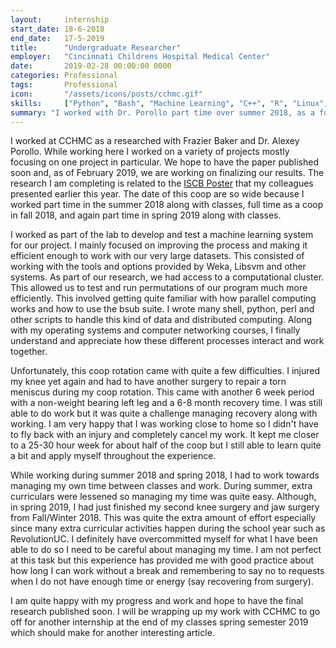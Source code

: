 ```yaml
---
layout:     internship
start_date: 18-6-2018
end_date:   17-5-2019
title:      "Undergraduate Researcher"
employer:   "Cincinnati Childrens Hospital Medical Center"
date:       2019-02-28 00:00:00 0000
categories: Professional
tags:       Professional
icon:       "/assets/icons/posts/cchmc.gif"
skills:     ["Python", "Bash", "Machine Learning", "C++", "R", "Linux", "Weka", "Libsvm", "Parallel Computing"]
summary: "I worked with Dr. Porollo part time over summer 2018, as a fultime coop in fall 2018 and part time in spring 2019."
---
```


I worked at CCHMC as a researched with Frazier Baker and Dr. Alexey Porollo. While working here I worked on a variety of projects mostly focusing on one project in particular. We hope to have the paper published soon and, as of February 2019, we are working on finalizing our results. The research I am completing is related to the [ISCB Poster](/project/2018/07/09/ISCB-2018-Poster.html) that my colleagues presented earlier this year.
The date of this coop are so wide because I worked part time in the summer 2018 along with classes, full time as a coop in fall 2018, and again part time in spring 2019 along with classes.

I worked as part of the lab to develop and test a machine learning system for our project. I mainly focused on improving the process and making it efficient enough to work with our very large datasets. This consisted of working with the tools and options provided by Weka, Libsvm and other systems. As part of our research, we had access to a computational cluster. This allowed us to test and run permutations of our program much more efficiently. This involved getting quite familiar with how parallel computing works and how to use the bsub suite. I wrote many shell, python, perl and other scripts to handle this kind of data and distributed computing. Along with my operating systems and computer networking courses, I finally understand and appreciate how these different processes interact and work together.

Unfortunately, this coop rotation came with quite a few difficulties. I injured my knee yet again and had to have another surgery to repair a torn meniscus during my coop rotation. This came with another 6 week period with a non-weight bearing left leg and a 6-8 month recovery time. I was still able to do work but it was quite a challenge managing recovery along with working. I am very happy that I was working close to home so I didn't have to fly back with an injury and completely cancel my work. It kept me closer to a 25-30 hour week for about half of the coop but I still able to learn quite a bit and apply myself throughout the experience.

While working during summer 2018 and spring 2018, I had to work towards managing my own time between classes and work. During summer, extra curriculars were lessened so managing my time was quite easy. Although, in spring 2019, I had just finished my second knee surgery and jaw surgery from Fall/Winter 2018. This was quite the extra amount of effort especially since many extra curricular activities happen during the school year such as RevolutionUC. I definitely have overcommitted myself for what I have been able to do so I need to be careful about managing my time. I am not perfect at this task but this experience has provided me with good practice about how long I can work without a break and remembering to say no to requests when I do not have enough time or energy (say recovering from surgery).

I am quite happy with my progress and work and hope to have the final research published soon. I will be wrapping up my work with CCHMC to go off for another internship at the end of my classes spring semester 2019 which should make for another interesting article.

